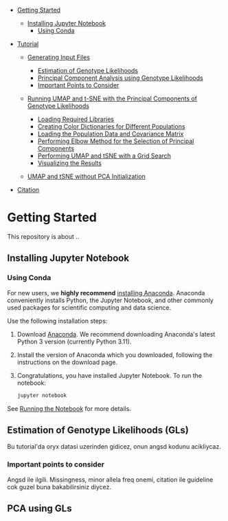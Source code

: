 - [Getting Started](#getting-started)
  * [Installing Jupyter Notebook](#installing-jupyter-notebook)
      + [Using Conda](#using-conda)
- [Tutorial](#tutorial)
  * [Generating Input Files](#generating-input-files)
    + [Estimation of Genotype Likelihoods](#Estimation-of-Genotype-Likelihoods)
    + [Principal Component Analysis using Genotype Likelihoods](#Principal-Component-Analysis-using-Genotype-Likelihoods)
    + [Important Points to Consider](#Important-Points-to-Consider)

  * [Running UMAP and t-SNE with the Principal Components of Genotype Likelihoods](#running-umap)
     + [Loading Required Libraries](#Loading-libraries)
     + [Creating Color Dictionaries for Different Populations](#creating-color-dicts)
     + [Loading the Population Data and Covariance Matrix](#loading-population-data)
     + [Performing Elbow Method for the Selection of Principal Components](#elbow-method)
     + [Performing UMAP and tSNE with a Grid Search](#umap-tsne)
     + [Visualizing the Results](#visualization)

  * [UMAP and tSNE without PCA Initialization](#alternative-without-pca)

 - [Citation](#citation)



    
Getting Started
===========================================
This repository is about ..

Installing Jupyter Notebook
------------------------

### Using Conda

For new users, we **highly recommend** [installing Anaconda](https://www.anaconda.com/download).
Anaconda conveniently
installs Python, the Jupyter Notebook, and other commonly used packages for
scientific computing and data science.

Use the following installation steps:

1. Download [Anaconda](https://www.anaconda.com/download). We recommend
   downloading Anaconda's latest Python 3 version (currently Python 3.11).

2. Install the version of Anaconda which you downloaded, following the
   instructions on the download page.

3. Congratulations, you have installed Jupyter Notebook. To run the notebook:

   
    ```bash
    jupyter notebook

See [Running the Notebook](https://docs.jupyter.org/en/latest/running.html#running) for more details.


Estimation of Genotype Likelihoods (GLs)
------------------------
Bu tutorial'da oryx datasi uzerinden gidicez, onun angsd kodunu acikliycaz.


### Important points to consider
Angsd ile ilgili. Missingness, minor allela freq onemi, citation ile guideline cok guzel buna bakabilirsiniz diycez.

PCA using GLs
------------------------



